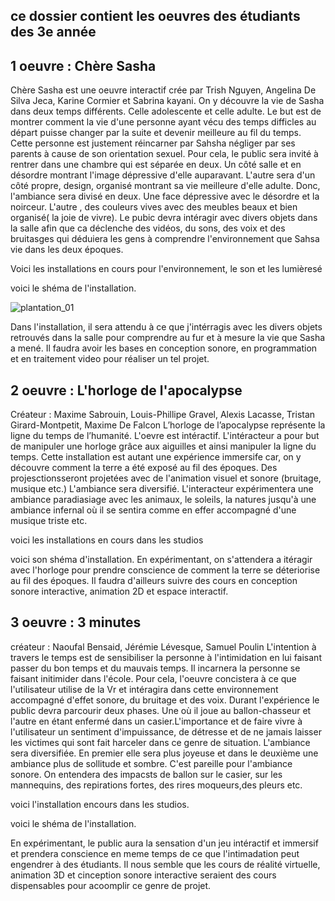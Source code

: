 ## ce dossier contient les oeuvres des étudiants des 3e année

## 1 oeuvre : Chère Sasha

Chère Sasha est une oeuvre interactif crée par Trish Nguyen, Angelina De Silva Jeca, Karine Cormier et Sabrina kayani. On y découvre la vie de Sasha dans deux temps différents. Celle adolescente et celle adulte. Le but est de montrer comment la vie d'une personne ayant vécu des temps difficles au départ puisse changer par la suite et devenir meilleure au fil du temps. Cette personne est justement réincarner par Sahsha négliger par ses parents à cause de son orientation sexuel. Pour cela, le public sera invité à rentrer dans une chambre qui est séparée en deux. Un côté salle et en désordre montrant l'image dépressive d'elle auparavant. L'autre sera d'un côté propre, design, organisé  montrant sa vie meilleure d'elle adulte. Donc, l'ambiance sera divisé en deux. Une face dépressive avec le désordre et la noirceur. L'autre , des couleurs vives avec des meubles beaux et bien organisé( la joie de vivre). Le pubic devra intéragir avec divers objets dans la salle afin que ca déclenche des vidéos, du sons, des voix et des bruitasges qui déduiera les gens  à comprendre l'environnement que Sahsa vie dans les deux époques.

Voici les installations en cours pour l'environnement, le son et les lumièresé

voici  le shéma de l'installation.


![plantation_01](https://user-images.githubusercontent.com/89647885/157318518-4c51393d-00b8-4d94-85e4-9384946cfb91.jpg)





Dans l'installation, il sera attendu à ce que j'intérragis avec les divers objets retrouvés dans la salle pour comprendre au fur et à mesure la vie que Sasha a mené. 
Il faudra avoir les bases en conception sonore, en programmation et en traitement video pour réaliser un tel projet.

## 2 oeuvre : L'horloge de l'apocalypse
Créateur : Maxime Sabrouin, Louis-Phillipe Gravel, Alexis Lacasse, Tristan Girard-Montpetit, Maxime De Falcon
L’horloge de l’apocalypse représente la ligne du temps de l’humanité. L'oevre est intéractif. L'intéracteur a pour but de manipuler une horloge grâce aux aiguilles et ainsi manipuler la ligne du temps. Cette installation est autant une expérience immersife car, on y découvre comment la terre a été exposé au fil des époques. Des projesctionsseront projetées avec de l'animation visuel et sonore (bruitage, musique etc.) L'ambiance sera diversifié. L'interacteur expérimentera une ambiance paradiasiage avec les animaux, le soleils, la natures jusqu'à  une ambiance infernal où il se sentira comme en effer accompagné d'une musique triste etc. 

voici les installations en cours dans les studios

voici son shéma d'installation.
 En expérimentant, on s'attendera a itéragir avec l'horloge pour prendre conscience de comment la terre se déteriorise au fil des époques. Il faudra d'ailleurs suivre des cours en conception sonore interactive, animation 2D et espace interactif.
 
 ## 3 oeuvre : 3 minutes
 créateur : Naoufal Bensaid, Jérémie Lévesque, Samuel Poulin
L'intention à travers le temps est de sensibiliser la personne à l'intimidation en lui faisant passer du bon temps et du mauvais temps. Il incarnera la personne se faisant initimider dans l'école. Pour cela, l'oeuvre concistera à ce que l'utilisateur utilise de la Vr et intéragira dans cette environnement accompagné d'effet sonore, du bruitage et des voix. Durant l'expérience le public devra parcourir deux phases. Une où il joue au ballon-chasseur et l'autre en étant enfermé dans un casier.L'importance et de faire vivre  à l'utilisateur un sentiment d'impuissance, de détresse et de ne jamais laisser les victimes qui sont fait harceler dans ce genre de situation. L'ambiance sera diversifiée. En premier elle sera plus joyeuse et dans le deuxième une ambiance plus de sollitude et sombre. C'est pareille pour l'ambiance sonore. On entendera des impacsts de ballon sur le casier, sur les mannequins, des repirations fortes, des rires moqueurs,des pleurs etc.

voici l'installation encours dans les studios.

voici le shéma de l'installation.

En expérimentant, le public aura la sensation d'un jeu intéractif et immersif  et prendera conscience en meme temps de ce que l'intimadation peut engendrer à des étudiants.
Il nous semble que les cours de réalité virtuelle, animation 3D et cinception sonore interactive seraient des cours dispensables pour acoomplir ce genre de projet.
 
 





